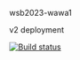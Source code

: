  wsb2023-wawa1

v2
deployment


[![Build status](https://dev.azure.com/MJKulik/WSB/_apis/build/status/WSB-CI)](https://dev.azure.com/MJKulik/WSB/_build/latest?definitionId=2)
